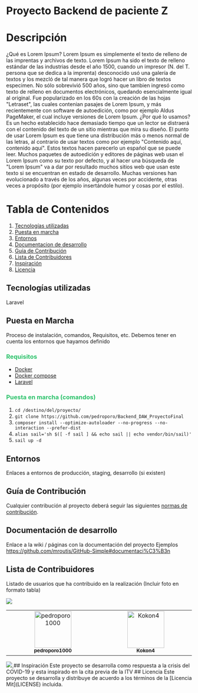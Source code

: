 # Proyecto Backend de paciente Z

# Descripción
¿Qué es Lorem Ipsum?
Lorem Ipsum es simplemente el texto de relleno de las imprentas y archivos de texto. Lorem Ipsum ha sido el texto de relleno estándar de las industrias desde el año 1500, cuando un impresor (N. del T. persona que se dedica a la imprenta) desconocido usó una galería de textos y los mezcló de tal manera que logró hacer un libro de textos especimen. No sólo sobrevivió 500 años, sino que tambien ingresó como texto de relleno en documentos electrónicos, quedando esencialmente igual al original. Fue popularizado en los 60s con la creación de las hojas "Letraset", las cuales contenian pasajes de Lorem Ipsum, y más recientemente con software de autoedición, como por ejemplo Aldus PageMaker, el cual incluye versiones de Lorem Ipsum.
¿Por qué lo usamos?
Es un hecho establecido hace demasiado tiempo que un lector se distraerá con el contenido del texto de un sitio mientras que mira su diseño. El punto de usar Lorem Ipsum es que tiene una distribución más o menos normal de las letras, al contrario de usar textos como por ejemplo "Contenido aquí, contenido aquí". Estos textos hacen parecerlo un español que se puede leer. Muchos paquetes de autoedición y editores de páginas web usan el Lorem Ipsum como su texto por defecto, y al hacer una búsqueda de "Lorem Ipsum" va a dar por resultado muchos sitios web que usan este texto si se encuentran en estado de desarrollo. Muchas versiones han evolucionado a través de los años, algunas veces por accidente, otras veces a propósito (por ejemplo insertándole humor y cosas por el estilo).
# Tabla de Contenidos
1. [Tecnologías utilizadas](#built-with)
2. [Puesta en marcha](#puesta-en-marcha)
3. [Entornos](#entornos)
4. [Documentacion de desarrollo](#documentacion)
5. [Guía de Contribución](#guía-de-contribución)
6. [Lista de Contribuidores](#lista-de-contribuidores)
7. [Inspiración](#inspiración)
8. [Licencia](#licencia)
## Tecnologías utilizadas
Laravel
## Puesta en Marcha
Proceso de instalación, comandos, Requisitos, etc. Debemos tener en cuenta los entornos que hayamos definido

### <font color="#2DC26B">Requisitos</font>
- [Docker](https://www.docker.com/)
- [Docker compose](https://getcomposer.org/download/)
- [Laravel](https://laravel.com/docs/11.x/installation)
### <font color="#2DC26B">Puesta en marcha (comandos)</font>
1. `cd /destino/del/proyecto/`
2. `git clone https://github.com/pedroporo/Backend_DAW_ProyectoFinal`
3. `composer install --optimize-autoloader --no-progress --no-interaction --prefer-dist`
4. `alias sail='sh $([ -f sail ] && echo sail || echo vendor/bin/sail)'`
5. `sail up -d`
## Entornos
Enlaces a entornos de producción, staging, desarrollo (si existen)
## Guía de Contribución 
Cualquier contribución al proyecto deberá seguir las siguientes [normas de contribución](CONTRIBUTING.md).
## Documentación de desarrollo
Enlace a la wiki / páginas con la documentación del proyecto
Ejemplos https://github.com/mroutis/GitHub-Simple#documentaci%C3%B3n

## Lista de Contribuidores
Listado de usuarios que ha contribuido en la realización (Incluir foto en formato tabla)

<a href="https://github.com/pedroporo/Backend_DAW_ProyectoFinal/graphs/contributors">
  <img src="https://contrib.rocks/image?repo=pedroporo/Backend_DAW_ProyectoFinal" />
</a>
<table>
  <tbody>
    <tr>
      <td align="center" valign="top" width="14.28%"><a href="https://github.com/pedroporo"><img src="https://avatars.githubusercontent.com/u/64787177?v=4?s=100" width="100px;" alt="pedroporo1000"/><br /><sub><b>pedroporo1000</b></sub></a><br /></td>
    <td align="center" valign="top" width="14.28%"><a href="https://github.com/Kokon4"><img src="https://avatars.githubusercontent.com/u/91149924?v=4?s=100" width="100px;" alt="Kokon4"/><br /><sub><b>Kokon4</b></sub></a><br /></td>
    </tr>

  </tbody>
</table>
<a href="https://github.com/pedroporo/Frontend_DAW_ProyectoFinal/graphs/contributors">
  <img src="https://contrib.rocks/image?repo=pedroporo/Frontend_DAW_ProyectoFinal" />
</a>
## Inspiración
Este proyecto se desarrolla como respuesta a la crisis del COVID-19 y esta inspirado en la 
cita previa de la ITV
## Licencia
Este proyecto se desarrolla y distribuye de acuerdo a los términos de la [Licencia Mit](LICENSE) incluida.